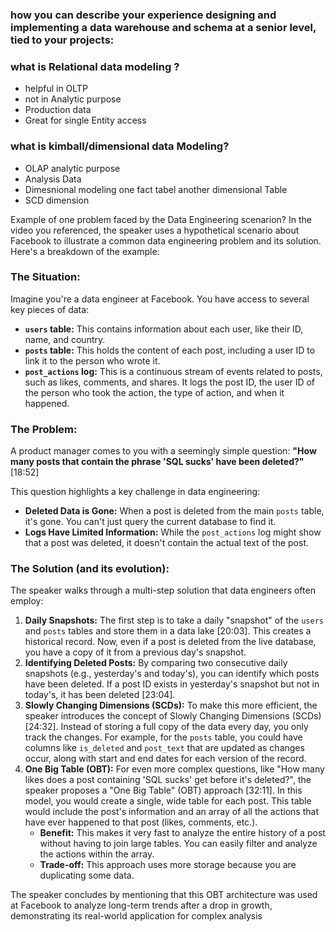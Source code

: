 ### how you can describe your experience designing and implementing a data warehouse and schema at a senior level, tied to your projects:

### what is  Relational data modeling ? 
- helpful in OLTP
- not in Analytic purpose
- Production data
- Great for single Entity access
### what is kimball/dimensional data Modeling? 
- OLAP analytic purpose
- Analysis Data
- Dimesnional modeling one fact tabel another dimensional Table
- SCD dimension 


Example of  one problem faced by the Data Engineering scenarion? 
In the video you referenced, the speaker uses a hypothetical scenario about Facebook to illustrate a common data engineering problem and its solution. Here's a breakdown of the example:

### The Situation:

Imagine you're a data engineer at Facebook. You have access to several key pieces of data:

* **`users` table:** This contains information about each user, like their ID, name, and country.
* **`posts` table:** This holds the content of each post, including a user ID to link it to the person who wrote it.
* **`post_actions` log:** This is a continuous stream of events related to posts, such as likes, comments, and shares. It logs the post ID, the user ID of the person who took the action, the type of action, and when it happened.

### The Problem:

A product manager comes to you with a seemingly simple question: **"How many posts that contain the phrase 'SQL sucks' have been deleted?"** [18:52]

This question highlights a key challenge in data engineering:

* **Deleted Data is Gone:** When a post is deleted from the main `posts` table, it's gone. You can't just query the current database to find it.
* **Logs Have Limited Information:** While the `post_actions` log might show that a post was deleted, it doesn't contain the actual text of the post.

### The Solution (and its evolution):

The speaker walks through a multi-step solution that data engineers often employ:
1.  **Daily Snapshots:** The first step is to take a daily "snapshot" of the `users` and `posts` tables and store them in a data lake [20:03]. This creates a historical record. Now, even if a post is deleted from the live database, you have a copy of it from a previous day's snapshot.
2.  **Identifying Deleted Posts:** By comparing two consecutive daily snapshots (e.g., yesterday's and today's), you can identify which posts have been deleted. If a post ID exists in yesterday's snapshot but not in today's, it has been deleted [23:04].
3.  **Slowly Changing Dimensions (SCDs):** To make this more efficient, the speaker introduces the concept of Slowly Changing Dimensions (SCDs) [24:32]. Instead of storing a full copy of the data every day, you only track the changes. For example, for the `posts` table, you could have columns like `is_deleted` and `post_text` that are updated as changes occur, along with start and end dates for each version of the record.
4.  **One Big Table (OBT):** For even more complex questions, like "How many likes does a post containing 'SQL sucks' get before it's deleted?", the speaker proposes a "One Big Table" (OBT) approach [32:11]. In this model, you would create a single, wide table for each post. This table would include the post's information and an array of all the actions that have ever happened to that post (likes, comments, etc.).
    * **Benefit:** This makes it very fast to analyze the entire history of a post without having to join large tables. You can easily filter and analyze the actions within the array.
    * **Trade-off:** This approach uses more storage because you are duplicating some data.

The speaker concludes by mentioning that this OBT architecture was used at Facebook to analyze long-term trends after a drop in growth, demonstrating its real-world application for complex analysis
